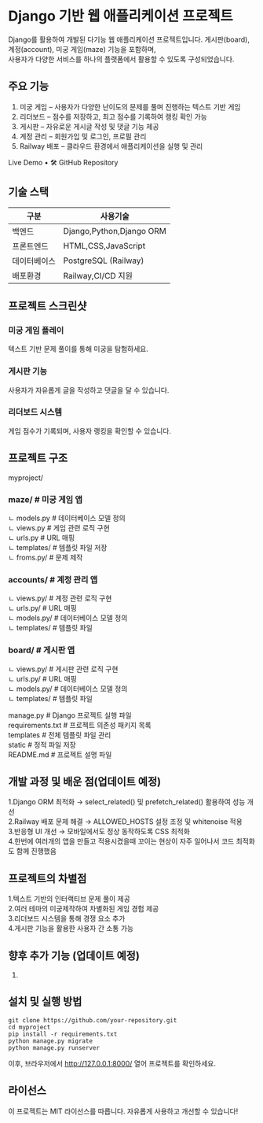 #  Django 기반 웹 애플리케이션 프로젝트



Django를 활용하여 개발된 다기능 웹 애플리케이션 프로젝트입니다.
게시판(board), 계정(account), 미궁 게임(maze) 기능을 포함하며,   
사용자가 다양한 서비스를 하나의 플랫폼에서 활용할 수 있도록 구성되었습니다.   

## 주요 기능

1. 미궁 게임 – 사용자가 다양한 난이도의 문제를 풀며 진행하는 텍스트 기반 게임   
2. 리더보드 – 점수를 저장하고, 최고 점수를 기록하여 랭킹 확인 가능   
3. 게시판 – 자유로운 게시글 작성 및 댓글 기능 제공   
4. 계정 관리 – 회원가입 및 로그인, 프로필 관리   
5. Railway 배포 – 클라우드 환경에서 애플리케이션을 실행 및 관리   

Live Demo • 🛠 GitHub Repository

## 기술 스택
|구분|사용기술|
|------|-----------|
|백엔드|Django,Python,Django ORM|
|프론트엔드|HTML,CSS,JavaScript|
|데이터베이스|PostgreSQL (Railway)|
|배포환경|Railway,CI/CD 지원|


## 프로젝트 스크린샷

### 미궁 게임 플레이

텍스트 기반 문제 풀이를 통해 미궁을 탐험하세요.



### 게시판 기능

사용자가 자유롭게 글을 작성하고 댓글을 달 수 있습니다.



### 리더보드 시스템

게임 점수가 기록되며, 사용자 랭킹을 확인할 수 있습니다.



## 프로젝트 구조

myproject/   
### maze/              # 미궁 게임 앱   
ㄴ models.py      # 데이터베이스 모델 정의   
ㄴ views.py       # 게임 관련 로직 구현   
ㄴ urls.py        # URL 매핑   
ㄴ templates/     # 템플릿 파일 저장   
ㄴ froms.py/        # 문제 제작   

### accounts/          # 계정 관리 앱   
ㄴ views.py/      # 계정 관련 로직 구현   
ㄴ urls.py/       # URL 매핑   
ㄴ models.py/     # 데이터베이스 모델 정의   
ㄴ templates/     # 템플릿 파일   
### board/             # 게시판 앱   
ㄴ views.py/      # 게시판 관련 로직 구현   
ㄴ urls.py/       # URL 매핑   
ㄴ models.py/     # 데이터베이스 모델 정의   
ㄴ templates/     # 템플릿 파일   

manage.py          # Django 프로젝트 실행 파일   
requirements.txt   # 프로젝트 의존성 패키지 목록   
templates          # 전체 템플릿 파일 관리   
static             # 정적 파일 저장   
README.md          # 프로젝트 설명 파일   

## 개발 과정 및 배운 점(업데이트 예정)

1.Django ORM 최적화 → select_related() 및 prefetch_related() 활용하여 성능 개선   
2.Railway 배포 문제 해결 → ALLOWED_HOSTS 설정 조정 및 whitenoise 적용   
3.반응형 UI 개선 → 모바일에서도 정상 동작하도록 CSS 최적화   
4.한번에 여러개의 앱을 만들고 적용시켰을때 꼬이는 현상이 자주 일어나서 코드 최적화도 함께 진행했음

## 프로젝트의 차별점   

1.텍스트 기반의 인터랙티브 문제 풀이 제공   
2.여러 테마의 미궁제작하여 차별화된 게임 경험 제공   
3.리더보드 시스템을 통해 경쟁 요소 추가   
4.게시판 기능을 활용한 사용자 간 소통 가능   

## 향후 추가 기능 (업데이트 예정)   
1.


## 설치 및 실행 방법
```
git clone https://github.com/your-repository.git   
cd myproject   
pip install -r requirements.txt   
python manage.py migrate   
python manage.py runserver   
```
이후, 브라우저에서 http://127.0.0.1:8000/ 열어 프로젝트를 확인하세요.

## 라이선스

이 프로젝트는 MIT 라이선스를 따릅니다. 자유롭게 사용하고 개선할 수 있습니다!

